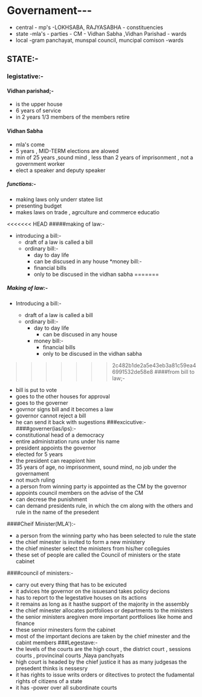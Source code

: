 # Governament---

* central - mp's -LOKHSABA, RAJYASABHA  -  constituencies
* state    -mla's - parties - CM - Vidhan Sabha ,Vidhan Parishad  - wards
* local    -gram panchayat, munspal council, muncipal comison -wards

## STATE:-
### legistative:-

#### Vidhan parishad;-
* is the upper house
* 6 years of service
* in 2 years 1/3 members of the members retire
			
#### Vidhan Sabha
* mla's come
* 5 years  ,  MID-TERM elections are alowed
* min of 25 years ,sound mind , less than 2 years of imprisonment , not a government worker
* elect a speaker and deputy speaker

##### functions:-
* making laws only underr statee list
* presenting budget
* makes laws on trade , agrculture and commerce educatio

		
<<<<<<< HEAD
#####making of law:-
* introducing a bill:-
	* draft of a law is called a bill	
	* ordinary bill:-
		* day to day life
		* can be discused in any house
	*money bill:-
		* financial bills
		* only to be discused in the vidhan sabha
=======
##### Making of law:-
* Introducing a bill:-

	* draft of a law is called a bill	
	* ordinary bill:-
		* day to day life
			* can be discused in any house
		* money bill:-
			* financial bills
			* only to be discused in the vidhan sabha

>>>>>>> 2c482b1de2a5e43eb3a81c59ea46991532de58e8
####from bill to law;-
* bill is put to vote
* goes to the other houses for approval
* goes to the governer
* govrnor signs bill and it becomes a law
* governor cannot reject a bill
* he can send it back with sugestions
###excicutive:-
####governer(ias/ips):-
* constitutional head of a democracy
* entire administration runs under his name
* president appoints the governor
* elected for 5 years
* the president can reappiont him
* 35 years of age, no imprisonment,  sound mind, no job under the governament
* not much ruling
* a person from winning party is appointed as the CM by the governor
* appoints council members on the advise of the CM
* can decrese the punishment
* can demand presidents rule,   in which the cm along with the others and rule in the name of the presedent
	

####Cheif Minister(MLA'):-
* a person from the winning party who has been selected to rule the state	
* the chief minester is invited to form a new ministery
* the chief minester select the ministers from his/her colleguies
* these set of people are called the Council of ministers or the state cabinet

####council of ministers:-
* carry out every thing that has to be exicuted
* it advices hte governor on the issuesand takes policy decions
* has to report to the legestative houses on its actions
* it remains as long as it hasthe support of the majority in the assembly
* the chief minester allocates portfolioes or departments to the ministers
* the senior ministers aregiven more important portfolioes like home and finance
* these senior minesters form the cabinet
* most of the important decions are taken by the chief minester and the cabint members
###Legestave:-
* the levels of the courts are the high court , the district court , sessions courts , provincinal courts ,Naya panchyats
* high court is headed by the chief justice it has as many judgesas the presedent thinks is nessesry
* it has rights to issue writs orders or ditectives to protect the fudamental rights of citizens of a state
* it has -power over all subordinate courts
